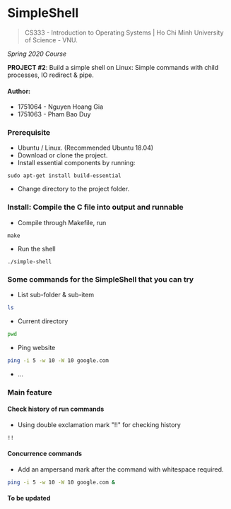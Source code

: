 # SimpleShell
> CS333 - Introduction to Operating Systems | Ho Chi Minh University of Science - VNU.

*Spring 2020 Course*

**PROJECT #2**: Build a simple shell on Linux: Simple commands with child processes, IO redirect &amp; pipe.

#### Author:
- 1751064 - Nguyen Hoang Gia 
- 1751063 - Pham Bao Duy


### Prerequisite
- Ubuntu / Linux. (Recommended Ubuntu 18.04)
- Download or clone the project.
- Install essential components by running:
```shell
sudo apt-get install build-essential
```
- Change directory to the project folder.

### Install: Compile the C file into output and runnable
- Compile through Makefile, run
```shell
make
```
- Run the shell
```shell
./simple-shell
```

### Some commands for the SimpleShell that you can try
- List sub-folder & sub-item
```bash
ls
```
- Current directory
```bash
pwd
```
- Ping website
```bash
ping -i 5 -w 10 -W 10 google.com
```
- ...

### Main feature
#### Check history of run commands
- Using double exclamation mark "!!" for checking history
```bash
!!
```
#### Concurrence commands
- Add an ampersand mark after the command with whitespace required.
```bash
ping -i 5 -w 10 -W 10 google.com &
```
#### To be updated
